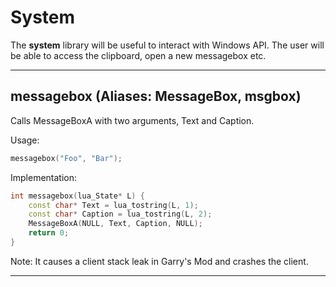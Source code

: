 # System

The **system** library will be useful to interact with Windows API. The user will be able to access the clipboard, open a new messagebox etc.

---
## messagebox (Aliases: MessageBox, msgbox)

Calls MessageBoxA with two arguments, Text and Caption.

Usage:

```lua
messagebox("Foo", "Bar");
```

Implementation:

```cpp
int messagebox(lua_State* L) {
	const char* Text = lua_tostring(L, 1);
	const char* Caption = lua_tostring(L, 2);
	MessageBoxA(NULL, Text, Caption, NULL);
	return 0;
}
```
Note: It causes a client stack leak in Garry's Mod and crashes the client.

---
